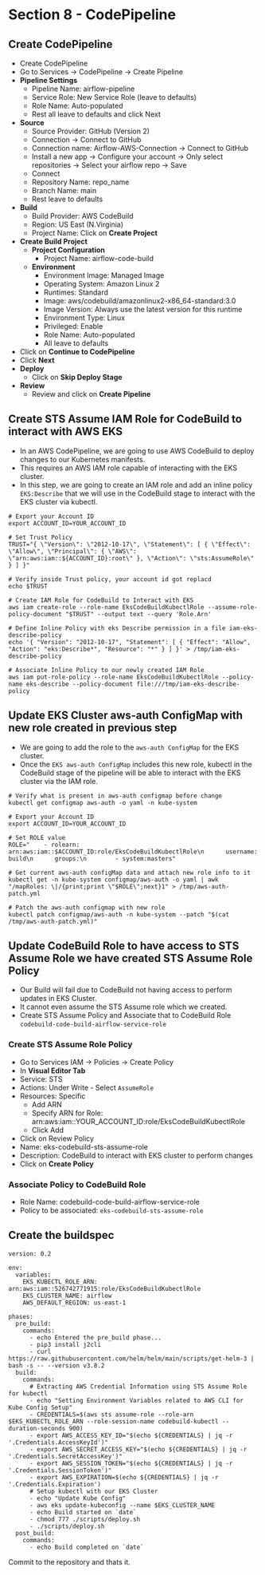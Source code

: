 # Section 8 - CodePipeline

## Create CodePipeline
- Create CodePipeline
- Go to Services -> CodePipeline -> Create Pipeline
- **Pipeline Settings**
  - Pipeline Name: airflow-pipeline
  - Service Role: New Service Role (leave to defaults)
  - Role Name: Auto-populated
  - Rest all leave to defaults and click Next
- **Source**
  - Source Provider: GitHub (Version 2)
  - Connection -> Connect to GitHub
  - Connection name: Airflow-AWS-Connection -> Connect to GitHub
  - Install a new app -> Configure your account -> Only select repositories -> Select your airflow repo -> Save
  - Connect
  - Repository Name: repo_name
  - Branch Name: main
  - Rest leave to defaults
- **Build**
  - Build Provider:  AWS CodeBuild
  - Region: US East (N.Virginia)  
  - Project Name:  Click on **Create Project**
- **Create Build Project**
  - **Project Configuration**
    - Project Name: airflow-code-build
  - **Environment**
    - Environment Image: Managed Image
    - Operating System: Amazon Linux 2
    - Runtimes: Standard
    - Image: aws/codebuild/amazonlinux2-x86_64-standard:3.0
    - Image Version: Always use the latest version for this runtime
    - Environment Type: Linux
    - Privileged: Enable
    - Role Name: Auto-populated
    - All leave to defaults 
- Click on **Continue to CodePipeline**
- Click **Next**
- **Deploy**
  - Click on **Skip Deploy Stage**
- **Review**
  - Review and click on **Create Pipeline**
## Create STS Assume IAM Role for CodeBuild to interact with AWS EKS
- In an AWS CodePipeline, we are going to use AWS CodeBuild to deploy changes to our Kubernetes manifests. 
- This requires an AWS IAM role capable of interacting with the EKS cluster.
- In this step, we are going to create an IAM role and add an inline policy `EKS:Describe` that we will use in the CodeBuild stage to interact with the EKS cluster via kubectl.
```
# Export your Account ID
export ACCOUNT_ID=YOUR_ACCOUNT_ID

# Set Trust Policy
TRUST="{ \"Version\": \"2012-10-17\", \"Statement\": [ { \"Effect\": \"Allow\", \"Principal\": { \"AWS\": \"arn:aws:iam::${ACCOUNT_ID}:root\" }, \"Action\": \"sts:AssumeRole\" } ] }"

# Verify inside Trust policy, your account id got replacd
echo $TRUST

# Create IAM Role for CodeBuild to Interact with EKS
aws iam create-role --role-name EksCodeBuildKubectlRole --assume-role-policy-document "$TRUST" --output text --query 'Role.Arn'

# Define Inline Policy with eks Describe permission in a file iam-eks-describe-policy
echo '{ "Version": "2012-10-17", "Statement": [ { "Effect": "Allow", "Action": "eks:Describe*", "Resource": "*" } ] }' > /tmp/iam-eks-describe-policy

# Associate Inline Policy to our newly created IAM Role
aws iam put-role-policy --role-name EksCodeBuildKubectlRole --policy-name eks-describe --policy-document file:///tmp/iam-eks-describe-policy
```

## Update EKS Cluster aws-auth ConfigMap with new role created in previous step
- We are going to add the role to the `aws-auth ConfigMap` for the EKS cluster.
- Once the `EKS aws-auth ConfigMap` includes this new role, kubectl in the CodeBuild stage of the pipeline will be able to interact with the EKS cluster via the IAM role.
```
# Verify what is present in aws-auth configmap before change
kubectl get configmap aws-auth -o yaml -n kube-system

# Export your Account ID
export ACCOUNT_ID=YOUR_ACCOUNT_ID

# Set ROLE value
ROLE="    - rolearn: arn:aws:iam::$ACCOUNT_ID:role/EksCodeBuildKubectlRole\n      username: build\n      groups:\n        - system:masters"

# Get current aws-auth configMap data and attach new role info to it
kubectl get -n kube-system configmap/aws-auth -o yaml | awk "/mapRoles: \|/{print;print \"$ROLE\";next}1" > /tmp/aws-auth-patch.yml

# Patch the aws-auth configmap with new role
kubectl patch configmap/aws-auth -n kube-system --patch "$(cat /tmp/aws-auth-patch.yml)"
```

## Update CodeBuild Role to have access to STS Assume Role we have created STS Assume Role Policy
- Our Build will fail due to CodeBuild not having access to perform updates in EKS Cluster.
- It cannot even assume the STS Assume role which we created. 
- Create STS Assume Policy and Associate that to CodeBuild Role `codebuild-code-build-airflow-service-role`

### Create STS Assume Role Policy
- Go to Services IAM -> Policies -> Create Policy
- In **Visual Editor Tab**
- Service: STS
- Actions: Under Write - Select `AssumeRole`
- Resources: Specific
  - Add ARN
  - Specify ARN for Role: arn:aws:iam::YOUR_ACCOUNT_ID:role/EksCodeBuildKubectlRole
  - Click Add
- Click on Review Policy  
- Name: eks-codebuild-sts-assume-role
- Description: CodeBuild to interact with EKS cluster to perform changes
- Click on **Create Policy**

### Associate Policy to CodeBuild Role
- Role Name: codebuild-code-build-airflow-service-role
- Policy to be associated:  `eks-codebuild-sts-assume-role`

## Create the buildspec 
```
version: 0.2

env:
  variables:
    EKS_KUBECTL_ROLE_ARN: arn:aws:iam::526742771915:role/EksCodeBuildKubectlRole
    EKS_CLUSTER_NAME: airflow
    AWS_DEFAULT_REGION: us-east-1

phases:
  pre_build:
    commands:
      - echo Entered the pre_build phase...
      - pip3 install j2cli
      - curl https://raw.githubusercontent.com/helm/helm/main/scripts/get-helm-3 | bash -s -- --version v3.8.2
  build:
    commands:
      # Extracting AWS Credential Information using STS Assume Role for kubectl
      - echo "Setting Environment Variables related to AWS CLI for Kube Config Setup"          
      - CREDENTIALS=$(aws sts assume-role --role-arn $EKS_KUBECTL_ROLE_ARN --role-session-name codebuild-kubectl --duration-seconds 900)
      - export AWS_ACCESS_KEY_ID="$(echo ${CREDENTIALS} | jq -r '.Credentials.AccessKeyId')"
      - export AWS_SECRET_ACCESS_KEY="$(echo ${CREDENTIALS} | jq -r '.Credentials.SecretAccessKey')"
      - export AWS_SESSION_TOKEN="$(echo ${CREDENTIALS} | jq -r '.Credentials.SessionToken')"
      - export AWS_EXPIRATION=$(echo ${CREDENTIALS} | jq -r '.Credentials.Expiration')
      # Setup kubectl with our EKS Cluster              
      - echo "Update Kube Config"      
      - aws eks update-kubeconfig --name $EKS_CLUSTER_NAME
      - echo Build started on `date`
      - chmod 777 ./scripts/deploy.sh
      - ./scripts/deploy.sh
  post_build:
    commands:
      - echo Build completed on `date`
```
Commit to the repository and thats it.